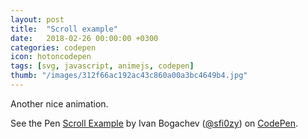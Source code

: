 ```yaml
---
layout: post
title:  "Scroll example"
date:   2018-02-26 00:00:00 +0300
categories: codepen
icon: hotoncodepen
tags: [svg, javascript, animejs, codepen]
thumb: "/images/312f66ac192ac43c860a00a3bc4649b4.jpg"
---
```


Another nice animation.

<p data-height="402" data-theme-id="light" data-slug-hash="xYyKyP" data-default-tab="result" data-user="sfi0zy" data-embed-version="2" data-pen-title="Scroll Example" class="codepen">See the Pen <a href="https://codepen.io/sfi0zy/pen/xYyKyP/">Scroll Example</a> by Ivan Bogachev (<a href="https://codepen.io/sfi0zy">@sfi0zy</a>) on <a href="https://codepen.io">CodePen</a>.</p>
<script async src="https://static.codepen.io/assets/embed/ei.js"></script>

